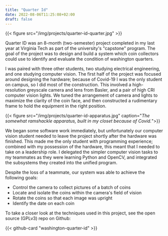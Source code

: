 ```yaml
---
title: "Quarter Id"
date: 2022-08-06T11:25:08+02:00
draft: false
---
```


{{< figure src="/img/projects/quarter-id-quarter.jpg" >}}

Quarter ID was an 8-month (two-semester) project completed in my last year at Virginia Tech
as part of the university's "capstone" program.
The goal of the project was to design and build a system
which coin collectors could use to identify and evaluate the condition of washington quarters.

I was paired with three other students, two studying electrical engineering, and one studying computer vision.
The first half of the project was focused around designing the hardware;
because of Covid-19 I was the only student on campus, so I did most of the construction.
This involved a high-resolution greyscale camera and lens from Basler,
and a pair of high CRI computer vision lights.
We tuned the arrangement of camera and lights to maximize the clarity of the coin face,
and then constructed a rudimentary frame to hold the equipment in the right position.

{{< figure src="/img/projects/quarter-id-apparatus.jpg"
caption="*The somewhat ramshackle apparatus, built in my closet because of Covid.*">}}

We began some software work immediately,
but unfortunately our computer vision student needed to leave the project shortly after the hardware was finished.
This made me the only student with programming experience;
combined with my possession of the hardware, this meant that I needed to take on a leadership role.
I delegated the simpler computer vision tasks to my teammates as they were learning Python and OpenCV,
and integrated the subsystems they created into the unified program.

Despite the loss of a teammate, our system was able to achieve the following goals:

- Control the camera to collect pictures of a batch of coins
- Locate and isolate the coins within the camera's field of vision
- Rotate the coins so that each image was upright
- Identify the date on each coin

To take a closer look at the techniques used in this project, see the open source (GPLv3) repo on Github:

{{< github-card "washington-quarter-id" >}}
